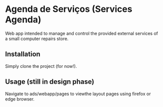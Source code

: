 # Agenda de Serviços (Services Agenda)

Web app intended to manage and control the provided external services of a small computer repairs store.

## Installation
Simply clone the project (for now!).

## Usage (still in design phase)
Navigate to ads/webapp/pages to viewthe layout pages using firefox or edge browser.
